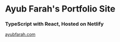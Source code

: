 # Ayub Farah's Portfolio Site

### TypeScript with React, Hosted on Netlify
[ayubfarah.com](https://ayubfarah.com)

